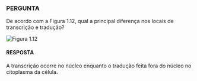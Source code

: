 ### PERGUNTA 

De acordo com a Figura 1.12, qual a principal diferença nos locais de transcrição e tradução?

![Figura 1.12](https://pbs.twimg.com/media/D5qp0EYW0AEbHN1?format=jpg&name=900x900)

#### RESPOSTA 

A transcrição ocorre no núcleo enquanto o tradução feita fora do núcleo no citoplasma da célula.
